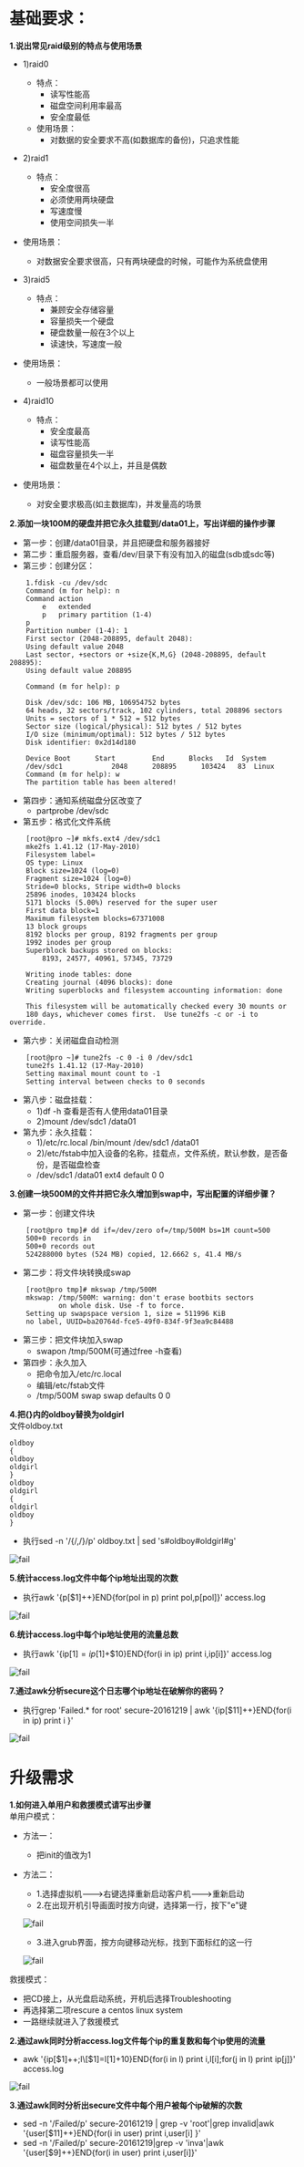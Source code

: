 # 基础要求：
__1.说出常见raid级别的特点与使用场景__<br>
- 1)raid0
    - 特点：
	    - 读写性能高
	    - 磁盘空间利用率最高
	    - 安全度最低
    - 使用场景：
	    - 对数据的安全要求不高(如数据库的备份)，只追求性能

- 2)raid1
    - 特点：
	    - 安全度很高
	    - 必须使用两块硬盘
	    - 写速度慢
	    - 使用空间损失一半
- 使用场景：
	- 对数据安全要求很高，只有两块硬盘的时候，可能作为系统盘使用

- 3)raid5
    - 特点：
    	- 兼顾安全存储容量
    	- 容量损失一个硬盘
    	- 硬盘数量一般在3个以上
    	- 读速快，写速度一般
- 使用场景：
	- 一般场景都可以使用

- 4)raid10
    - 特点：
	    - 安全度最高
	    - 读写性能高
	    - 磁盘容量损失一半
	    - 磁盘数量在4个以上，并且是偶数
- 使用场景：
	- 对安全要求极高(如主数据库)，并发量高的场景

__2.添加一块100M的硬盘并把它永久挂载到/data01上，写出详细的操作步骤__<br>
- 第一步：创建/data01目录，并且把硬盘和服务器接好
- 第二步：重启服务器，查看/dev/目录下有没有加入的磁盘(sdb或sdc等)
- 第三步：创建分区：

```
	1.fdisk -cu /dev/sdc
	Command (m for help): n
	Command action
		e   extended
		p   primary partition (1-4)
	p
	Partition number (1-4): 1
	First sector (2048-208895, default 2048):
	Using default value 2048
	Last sector, +sectors or +size{K,M,G} (2048-208895, default 208895):
	Using default value 208895

	Command (m for help): p

	Disk /dev/sdc: 106 MB, 106954752 bytes
	64 heads, 32 sectors/track, 102 cylinders, total 208896 sectors
	Units = sectors of 1 * 512 = 512 bytes
	Sector size (logical/physical): 512 bytes / 512 bytes
	I/O size (minimum/optimal): 512 bytes / 512 bytes
	Disk identifier: 0x2d14d180

	Device Boot      Start         End      Blocks   Id  System
	/dev/sdc1            2048      208895      103424   83  Linux
	Command (m for help): w
	The partition table has been altered!
```

- 第四步：通知系统磁盘分区改变了
	- partprobe /dev/sdc
- 第五步：格式化文件系统
```
	[root@pro ~]# mkfs.ext4 /dev/sdc1
	mke2fs 1.41.12 (17-May-2010)
	Filesystem label=
	OS type: Linux
	Block size=1024 (log=0)
	Fragment size=1024 (log=0)
	Stride=0 blocks, Stripe width=0 blocks
	25896 inodes, 103424 blocks
	5171 blocks (5.00%) reserved for the super user
	First data block=1
	Maximum filesystem blocks=67371008
	13 block groups
	8192 blocks per group, 8192 fragments per group
	1992 inodes per group
	Superblock backups stored on blocks:
		8193, 24577, 40961, 57345, 73729

	Writing inode tables: done
	Creating journal (4096 blocks): done
	Writing superblocks and filesystem accounting information: done

	This filesystem will be automatically checked every 30 mounts or
	180 days, whichever comes first.  Use tune2fs -c or -i to override.
```

- 第六步：关闭磁盘自动检测
```
	[root@pro ~]# tune2fs -c 0 -i 0 /dev/sdc1
	tune2fs 1.41.12 (17-May-2010)
	Setting maximal mount count to -1
	Setting interval between checks to 0 seconds
```

- 第八步：磁盘挂载：
	- 1)df -h 查看是否有人使用data01目录
	- 2)mount /dev/sdc1 /data01
- 第九步：永久挂载：
	- 1)/etc/rc.local /bin/mount /dev/sdc1 /data01
	- 2)/etc/fstab中加入设备的名称，挂载点，文件系统，默认参数，是否备份，是否磁盘检查
	- /dev/sdc1 /data01 ext4 default 0 0

__3.创建一块500M的文件并把它永久增加到swap中，写出配置的详细步骤？__<br>
- 第一步：创建文件块
```
	[root@pro tmp]# dd if=/dev/zero of=/tmp/500M bs=1M count=500
	500+0 records in
	500+0 records out
	524288000 bytes (524 MB) copied, 12.6662 s, 41.4 MB/s
```

- 第二步：将文件块转换成swap
```
	[root@pro tmp]# mkswap /tmp/500M
	mkswap: /tmp/500M: warning: don't erase bootbits sectors
			on whole disk. Use -f to force.
	Setting up swapspace version 1, size = 511996 KiB
	no label, UUID=ba20764d-fce5-49f0-834f-9f3ea9c84488
```

- 第三步：把文件块加入swap
	- swapon /tmp/500M(可通过free -h查看)
- 第四步：永久加入
	- 把命令加入/etc/rc.local
	- 编辑/etc/fstab文件
	- /tmp/500M               swap                    swap    defaults        0 0


__4.把{}内的oldboy替换为oldgirl__<br>
文件oldboy.txt<br>
```
oldboy
{
oldboy
oldgirl
}
oldboy
oldgirl
{
oldgirl
oldboy
}
```

- 执行sed -n '/{/,/}/p' oldboy.txt | sed 's#oldboy#oldgirl#g'

![fail](../img/2.1.1.PNG)

__5.统计access.log文件中每个ip地址出现的次数__<br>
- 执行awk '{p\[$1]++}END{for(pol in p) print pol,p\[pol]}'  access.log

![fail](../img/2.1.2.PNG)

__6.统计access.log中每个ip地址使用的流量总数__<br>
- 执行awk '{ip[$1]=ip[$1]+$10}END{for(i in ip) print i,ip\[i]}'  access.log

![fail](../img/2.1.3.PNG)

__7.通过awk分析secure这个日志哪个ip地址在破解你的密码？__<br>
- 执行grep 'Failed.* for root' secure-20161219 | awk '{ip\[$11]++}END{for(i in ip) print i }'

![fail](../img/2.1.4.PNG)

# 升级需求

__1.如何进入单用户和救援模式请写出步骤__<br>
单用户模式：<br>
- 方法一：
    - 把init的值改为1
- 方法二：
    - 1.选择虚拟机--->右键选择重新启动客户机--->重新启动
    - 2.在出现开机引导画面时按方向键，选择第一行，按下"e"键

    ![fail](../img/2.1.6.PNG)

    -  3.进入grub界面，按方向键移动光标，找到下面标红的这一行

    ![fail](../img/2.1.8.PNG)

救援模式：<br>
- 把CD接上，从光盘启动系统，开机后选择Troubleshooting
- 再选择第二项rescure a centos linux system
- 一路继续就进入了救援模式

__2.通过awk同时分析access.log文件每个ip的重复数和每个ip使用的流量__<br>
- awk '{ip\[$1]++;l\[$1]=l\[$1]+$10}END{for(i in l) print i,l\[i];for(j in l) print ip\[j]}' access.log

 ![fail](../img/2.1.5.PNG)

__3.通过awk同时分析出secure文件中每个用户被每个ip破解的次数__<br>

- sed -n '/Failed/p' secure-20161219 | grep -v 'root'|grep invalid|awk '{user\[$11]++}END{for(i in user) print i,user\[i] }'
- sed -n '/Failed/p' secure-20161219|grep -v 'inva'|awk '{user\[$9]++}END{for(i in user) print i,user\[i]}'
